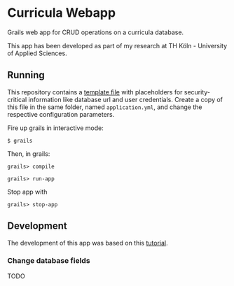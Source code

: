 # Curricula Webapp

Grails web app for CRUD operations on a curricula database.

This app has been developed as part of my research at TH Köln - University of Applied Sciences.

## Running

This repository contains a [template file](grails-app/conf/application.yml.template) with placeholders for security-critical information like database url and user credentials.
Create a copy of this file in the same folder, named `application.yml`, and change the respective configuration parameters.

Fire up grails in interactive mode:

`$ grails`

Then, in grails:

`grails> compile`

`grails> run-app`

Stop app with

`grails> stop-app`

## Development

The development of this app was based on this [tutorial](https://www.djamware.com/post/585b41f580aca73b19a2efd5/easy-creating-simple-crud-web-application-using-grails-3).

### Change database fields

TODO
